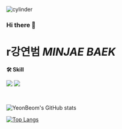 ![cylinder](https://capsule-render.vercel.app/api?type=cylinder&color=auto&text=Hello&fontAlignY=45&fontSize=40&height=150&animation=blinking&desc=My%20name%20is%20Kang%20Yeon%20Beom%20&descAlignY=70)
### Hi there 👋

<!--
**lecturebomb** is a ✨ _special_ ✨ repository because its `README.md` (this file) appears on your GitHub profile.
Here are some ideas to get you started:
- 🔭 I’m currently working on ...
- 🌱 I’m currently learning ...
- 👯 I’m looking to collaborate on ...
- 🤔 I’m looking for help with ...
- 💬 Ask me about ...
- 📫 How to reach me: ...
- 😄 Pronouns: ...
- ⚡ Fun fact: ...
-->

# r강연범 *MINJAE BAEK*

<p >
    <Strong>🛠 Skill </Strong><br>
</p>
    <img src="https://img.shields.io/badge/Java-8e3155?style=flat&logo=spring&logoColor=white"> 
    <img src="https://img.shields.io/badge/Spring-A9D171?style=flat&logo=SPRINGBOOT&logoColor=white"> 
</p>
<br>

![YeonBeom's GitHub stats](https://github-readme-stats.vercel.app/api?username=&show_icons=true&theme=radical)

<div>
  
[![Top Langs](https://github-readme-stats.vercel.app/api/top-langs/?username=lecturebomblayout=compact)](https://github.com/anuraghazra/github-readme-stats)
</div>
